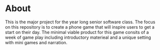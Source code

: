 # About 

This is the major project for the year long senior software class. The focus on this repository is to create a phone game that will inspire users to get a start on their day.
The minimal viable product for this game consits of a week of game play including introductory materieal and a unique setting with mini games and narration. 
